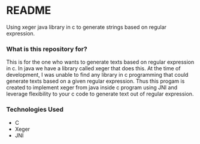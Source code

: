 # README #

Using xeger java library in c to generate strings based on regular expression.

### What is this repository for? ###
This is for the one who wants to generate texts based on regular expression in c. In java we have a library called xeger that does this. At the time of development, I was unable to find any library in c programming that could generate texts based on a given regular expression. Thus this progam is created to implement xeger from java inside c program using JNI and leverage flexibility to your c code to generate text out of regular expression.

### Technologies Used ###
* C
* Xeger
* JNI

